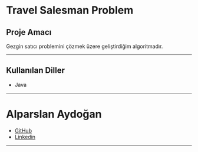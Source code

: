 # Travel Salesman Problem

## Proje Amacı
Gezgin satıcı problemini çözmek üzere geliştirdiğim algoritmadır.
*** 
## Kullanılan Diller
* Java
***


# Alparslan Aydoğan
- [GitHub](https://github.com/Alparslan524?tab=repositories)
- [Linkedin](https://www.linkedin.com/in/alparslan-aydoğan-6038771bb/)
***
